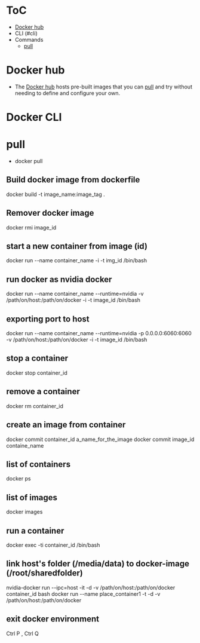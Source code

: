 # ToC
- [Docker hub](#hub)
- CLI (#cli)
- Commands
  - [pull](#pull)

# Docker hub <a name='hub'></a>
  - The [Docker hub](https://hub.docker.com/search?q=&type=image) hosts pre-built images that you can [pull](#pull) and try without needing to define and configure your own.

# Docker CLI <a name='cli'></a>

# pull <a name='pull'></a>
- docker pull
## Build docker image from dockerfile
docker build -t image_name:image_tag .
## Remover docker image
docker rmi image_id

## start a new container from image (id)
docker run --name container_name -i -t img_id /bin/bash
## run docker as nvidia docker
docker run --name container_name --runtime=nvidia -v /path/on/host:/path/on/docker -i -t image_id /bin/bash

## exporting port to host
docker run --name container_name --runtime=nvidia -p 0.0.0.0:6060:6060 -v /path/on/host:/path/on/docker -i -t image_id /bin/bash

## stop a container
docker stop container_id

## remove a container
docker rm container_id

## create an image from container
docker commit container_id a_name_for_the_image
docker commit image_id containe_name

## list of containers
docker ps

## list of images
docker images

## run a container
docker exec -ti container_id /bin/bash

## link host's folder (/media/data) to docker-image (/root/sharedfolder)
nvidia-docker run --ipc=host -it -d -v /path/on/host:/path/on/docker container_id bash
docker run --name place_container1 -t -d -v /path/on/host:/path/on/docker

## exit docker environment
Ctrl P , Ctrl Q
